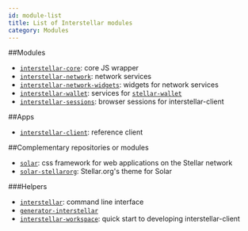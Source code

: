 ```yaml
---
id: module-list
title: List of Interstellar modules
category: Modules
---
```


##Modules
- [`interstellar-core`](https://github.com/stellar/interstellar-core): core JS wrapper
- [`interstellar-network`](https://github.com/stellar/interstellar-network): network services
- [`interstellar-network-widgets`](https://github.com/stellar/interstellar-network-widgets): widgets for network services
- [`interstellar-wallet`](https://github.com/stellar/interstellar-wallet): services for [`stellar-wallet`](https://github.com/stellar/stellar-wallet)
- [`interstellar-sessions`](https://github.com/stellar/interstellar-sessions): browser sessions for interstellar-client

##Apps
- [`interstellar-client`](https://github.com/stellar/interstellar-client): reference client

##Complementary repositories or modules
- [`solar`](https://github.com/stellar/solar): css framework for web applications on the Stellar network
- [`solar-stellarorg`](https://github.com/stellar/solar-stellarorg): Stellar.org's theme for Solar

###Helpers
- [`interstellar`](https://github.com/stellar/interstellar): command line interface
- [`generator-interstellar`](https://github.com/stellar/generator-interstellar)
- [`interstellar-workspace`](https://github.com/stellar/interstellar-workspace): quick start to developing interstellar-client
